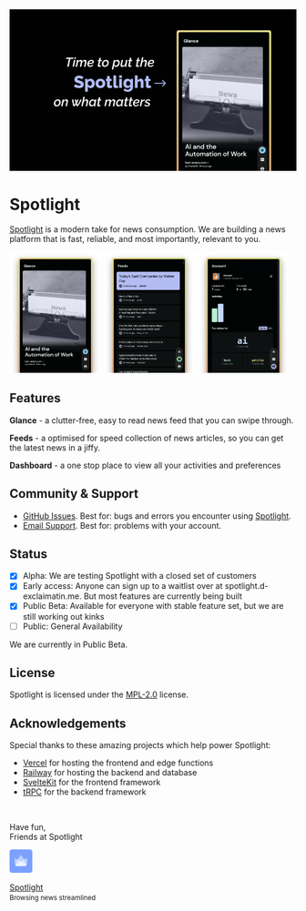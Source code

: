 <img src="packages/web/static/banner/welcome-sm.png">

# Spotlight

[Spotlight](https://spotlight.d-exclaimation.me) is a modern take for news consumption. We are building a news platform that is fast, reliable, and most importantly, relevant to you.

<div>
<img width="32%" src="packages/web/static/banner/glance.png">
<img width="32%" src="packages/web/static/banner/feeds.png">
<img width="32%" src="packages/web/static/banner/account.png">
</div>

## Features

**Glance** - a clutter-free, easy to read news feed that you can swipe through.

**Feeds** - a optimised for speed collection of news articles, so you can get the latest news in a jiffy.

**Dashboard** - a one stop place to view all your activities and preferences

## Community & Support

- [GitHub Issues](https://github.com/d-exclaimation/spotlight/issues). Best for: bugs and errors you encounter using [Spotlight](https://spotlight/d-exclaimation.me).
- [Email Support](mailto:vincent@d-exclaimation.me). Best for: problems with your account.

## Status
 
- [x] Alpha: We are testing Spotlight with a closed set of customers
- [x] Early access: Anyone can sign up to a waitlist over at spotlight.d-exclaimatin.me. But most features are currently being built
- [x] Public Beta: Available for everyone with stable feature set, but we are still working out kinks
- [ ] Public: General Availability 

We are currently in Public Beta.

## License

Spotlight is licensed under the [MPL-2.0](/LICENSE) license.

## Acknowledgements

Special thanks to these amazing projects which help power Spotlight:

- [Vercel](https://vercel.com) for hosting the frontend and edge functions
- [Railway](https://railway.app) for hosting the backend and database
- [SvelteKit](https://kit.svelte.dev) for the frontend framework
- [tRPC](https://trpc.io) for the backend framework

<br/>

Have fun,<br/>
Friends at Spotlight
  
<img width="8%" src="packages/web/static/spotlight.png"> 

[Spotlight](https://spotlight.d-exclaimation.me)<br/>
<small>Browsing news streamlined</small>